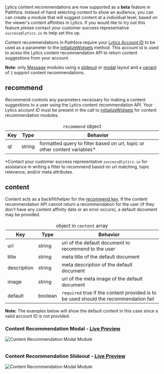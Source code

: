 Lytics content recommendations are now supported as a **beta** feature in Pathfora. Instead of hand selecting content to show an audience, you can can create a module that will suggest content at a individual level, based on the viewer's content affinities in Lytics. If you would like to try out this feature _please_ contact your customer success representative `success@lytics.io` to help set this up.

Content recommendations in Pathfora require your [Lytics Account ID](/api/acctid.md) to be used as a parameter to the [initializeWidgets](/api/methods.md#initializewidgets) method. This account id is used to acess the Lytics content recommendation API to return content suggestions from your account.

**Note**: only [Message](/types/message.md) modules using a [slideout](/layouts/slideout.md) or [modal](/layouts/modal.md) layout and a [variant](/layouts/modal.md#variant) of `3` support content recommendations.

## recommend

Recommend controls any parameters necessary for making a content suggestions to a user using the Lytics content recommendation API. Your Lytics account ID must be present in the call to [initializeWidgets](/api/methods.md#initializewidgets) for content recommendation modules.


<table>
  <thead>
    <tr>
      <td colspan="3" align="center"><code>recommend</code> object</td>
    </tr>
    <tr>
      <th>Key</th>
      <th>Type</th>
      <th>Behavior</th>
    </tr>
  </thead>
  
  <tr>
    <td>ql</td>
    <td>string</td>
    <td>formatted query to filter based on url, topic or other content variables*</td>
  </tr>
</table>

*Contact your customer success representative `success@lytics.io` for assistance in writing a filter to recommend based on url matching, topic relevance, and/or meta attributes.

## content

Content acts as a backfill/helper for the [recommend key](#recommend). If the content recommendation API cannot return a recommendation for the user (if they don't have any content affinity data or an error occurs), a default document may be provided.

<table>
  <thead>
    <tr>
      <td colspan="3" align="center">object in <code>content</code> array</td>
    </tr>
    <tr>
      <th>Key</th>
      <th>Type</th>
      <th>Behavior</th>
    </tr>
  </thead>
  
  <tr>
    <td>url</td>
    <td>string</td>
    <td>url of the default document to recommend to the user</td>
  </tr>
  <tr>
    <td>title</td>
    <td>string</td>
    <td>meta title of the default document</td>
  </tr>
  <tr>
    <td>description</td>
    <td>string</td>
    <td>meta description of the default document</td>
  </tr>
  <tr>
    <td>image</td>
    <td>string</td>
    <td>url of the meta image of the default document</td>
  </tr>
  <tr>
    <td>default</td>
    <td>boolean</td>
    <td><code>required</code> true if the content provided is to be used should the recommendation fail</td>
  </tr>
</table>

**Note:** The examples below will show the default content in this case since a valid account ID is not provided.

<h3>Content Recommendation Modal - <a href="../../examples/preview/layouts/modal/contentRecommend.html" target="_blank">Live Preview</a></h3>

![Content Recommendation Modal Module](../examples/img/layouts/modal/contentRecommend.png)

<pre data-src="../../examples/src/layouts/modal/contentRecommend.js"></pre>

<h3>Content Recommendation Slideout - <a href="../../examples/preview/layouts/slideout/contentRecommend.html" target="_blank">Live Preview</a></h3>


![Content Recommendation Modal Module](../examples/img/layouts/slideout/contentRecommend.png)

<pre data-src="../../examples/src/layouts/slideout/contentRecommend.js"></pre>